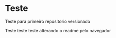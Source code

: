 # Teste 
 Teste para primeiro repositorio versionado 

 Teste teste teste
alterando o readme pelo navegador
